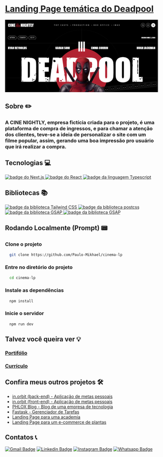 # [Landing Page temática do Deadpool](https://cinema-lp.vercel.app/)
[![página principal da aplicação](src/app/assets/images/main-page.png)](https://cinema-lp.vercel.app/)

## Sobre ✏️
### A CINE NIGHTLY, empresa fictícia criada para o projeto, é uma plataforma de compra de ingressos, e para chamar a atenção dos clientes, teve-se a ideia de personalizar o site com um filme popular, assim, gerando uma boa impressão pro usuário que irá realizar a compra.

## Tecnologias 💻
<div>
  <abbr title="Next - Framework javascript" >
    <img src="https://img.shields.io/badge/Next.js-000000.svg?style=for-the-badge&logo=nextdotjs&logoColor=white" alt="badge do Next.js" />
  </abbr>
  <abbr title="React - Framework javascript" >
    <img src="https://img.shields.io/badge/React-61DAFB.svg?style=for-the-badge&logo=React&logoColor=black" alt="badge do React" />
  </abbr>
  <abbr title="Typescript - Linguagem fortemente tipada" >
    <img src="https://img.shields.io/badge/TypeScript-3178C6.svg?style=for-the-badge&logo=TypeScript&logoColor=white" alt="badge da linguagem Typescript" />
  </abbr>
</div>

## Bibliotecas 📚
<div>
  <abbr title="Tailwind CSS - Biblioteca de estilização" >
    <img src="https://img.shields.io/badge/Tailwind%20CSS-06B6D4.svg?style=for-the-badge&logo=Tailwind-CSS&logoColor=white" alt="badge da biblioteca Tailwind CSS" />
  </abbr>
  <abbr title="Postcss - Biblioteca para minimizar o css" >
    <img src="https://img.shields.io/badge/PostCSS-DD3A0A.svg?style=for-the-badge&logo=PostCSS&logoColor=white" alt="badge da biblioteca postcss" />
  </abbr>
  <abbr title="GSAP - Biblioteca para criar animações" >
    <img src="https://img.shields.io/badge/SAP-0FAAFF?style=for-the-badge&logo=sap&logoColor=white" alt="badge da biblioteca GSAP" />
  </abbr>
  <abbr title="Lucide - Biblioteca de ícones" >
    <img src="https://img.shields.io/badge/Lucide-F56565.svg?style=for-the-badge&logo=Lucide&logoColor=white" alt="badge da biblioteca GSAP" />
  </abbr>
</div>

## Rodando Localmente (Prompt) 📟
### Clone o projeto
```bash
  git clone https://github.com/Paulo-Mikhael/cinema-lp
```
### Entre no diretório do projeto
```bash
  cd cinema-lp
```
### Instale as dependências
```bash
  npm install
```
### Inicie o servidor
```bash
  npm run dev
```

## Talvez você queira ver 💡
  ### [Portifólio](https://portifolio-react-three.vercel.app/)
  ### [Currículo](https://docs.google.com/document/d/1xhimUtV6EM7c1GtwBwAHsIonX1HjoLSi/edit)

## Confira meus outros projetos 🛠️
  - [in.orbit (back-end) - Aplicação de metas pessoais](https://github.com/Paulo-Mikhael/in-orbit-backend?tab=readme-ov-file#readme)
  - [in.orbit (front-end) - Aplicação de metas pessoais](https://github.com/Paulo-Mikhael/in-orbit-frontend?tab=readme-ov-file#readme)
  - [PHLOX Blog - Blog de uma empresa de tecnologia](https://github.com/Paulo-Mikhael/phlox-blog?tab=readme-ov-file#readme)
  - [Fastask - Gerenciador de Tarefas](https://github.com/Paulo-Mikhael/fastask?tab=readme-ov-file#readme)
  - [Landing Page para uma academia](https://github.com/Paulo-Mikhael/academia-landing-page?tab=readme-ov-file#readme)
  - [Landing Page para um e-commerce de plantas](https://github.com/Paulo-Mikhael/casa-verde?tab=readme-ov-file#readme)

## Contatos 📞
  [![Gmail Badge](https://img.shields.io/badge/Gmail-EA4335.svg?style=for-the-badge&logo=Gmail&logoColor=white)](https://portifolio-react-three.vercel.app/contacts)
  [![Linkedin Badge](https://img.shields.io/badge/LinkedIn-0A66C2.svg?style=for-the-badge&logo=LinkedIn&logoColor=white)](https://www.linkedin.com/in/paulo-miguel-4b706022b/)
  [![Instagram Badge](https://img.shields.io/badge/Instagram-E4405F.svg?style=for-the-badge&logo=Instagram&logoColor=white)](https://www.instagram.com/pa__miguel?igsh=MWxoYzdqNGluZWcyaA%3D%3D)
  [![Whatsapp Badge](https://img.shields.io/badge/WhatsApp-25D366.svg?style=for-the-badge&logo=WhatsApp&logoColor=white)](https://api.whatsapp.com/send/?phone=5592992813253&text=Ol%C3%A1%21+Gostaria+de+fazer+uma+oferta...&type=phone_number&app_absent=0)
